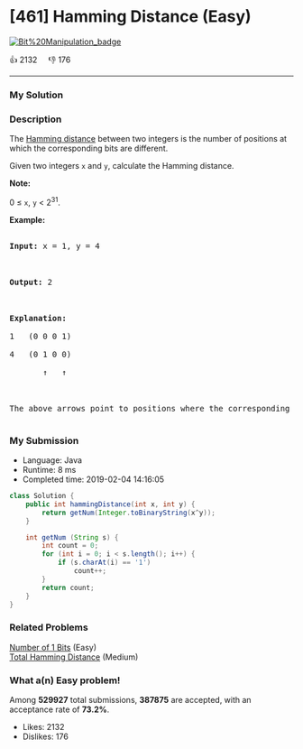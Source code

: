 # [461] Hamming Distance (Easy)

[![Bit%20Manipulation_badge](https://img.shields.io/badge/topic-Bit%20Manipulation-green.svg)](https://leetcode.com/problems/hamming-distance/) 

:+1: 2132 &nbsp; &nbsp; :thumbsdown: 176

---

### My Solution


### Description
<p>The <a href="https://en.wikipedia.org/wiki/Hamming_distance" target="_blank">Hamming distance</a> between two integers is the number of positions at which the corresponding bits are different.</p>

<p>Given two integers <code>x</code> and <code>y</code>, calculate the Hamming distance.</p>

<p><b>Note:</b><br />
0 &le; <code>x</code>, <code>y</code> &lt; 2<sup>31</sup>.
</p>

<p><b>Example:</b>
<pre>
<b>Input:</b> x = 1, y = 4

<b>Output:</b> 2

<b>Explanation:</b>
1   (0 0 0 1)
4   (0 1 0 0)
       &uarr;   &uarr;

The above arrows point to positions where the corresponding bits are different.
</pre>
</p>


### My Submission

- Language: Java
- Runtime: 8 ms
- Completed time: 2019-02-04 14:16:05

```Java
class Solution {
    public int hammingDistance(int x, int y) {
        return getNum(Integer.toBinaryString(x^y));
    }

    int getNum (String s) {
        int count = 0;
        for (int i = 0; i < s.length(); i++) {
            if (s.charAt(i) == '1')
                count++;
        }
        return count;
    }
}
```


### Related Problems
[Number of 1 Bits](https://leetcode.com/problems/number-of-1-bits/) (Easy) <br>
[Total Hamming Distance](https://leetcode.com/problems/total-hamming-distance/) (Medium) <br>



### What a(n) Easy problem!
Among **529927** total submissions, **387875** are accepted, with an acceptance rate of **73.2%**. <br>

- Likes: 2132
- Dislikes: 176

